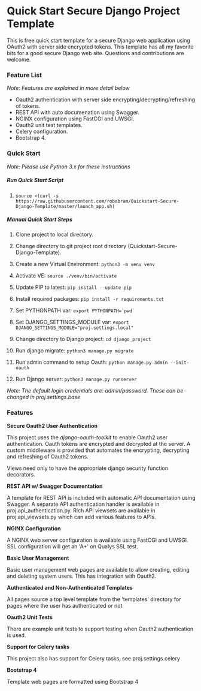 # Quick Start Secure Django Project Template

This is free quick start template for a secure Django web application using OAuth2 with server side encrypted tokens. 
This template has all my favorite bits for a good secure Django web site.  Questions and contributions are welcome.  

### Feature List

*Note: Features are explained in more detail below* 

* Oauth2 authentication with server side encrypting/decrypting/refreshing of tokens.
* REST API with auto documenation using Swagger.
* NGINX configuration using FastCGI and UWSGI.
* Oauth2 unit test templates.
* Celery configuration.
* Bootstrap 4.

### Quick Start

*Note: Please use Python 3.x for these instructions*

##### Run Quick Start Script

1. `source <(curl -s https://raw.githubusercontent.com/robabram/Quickstart-Secure-Django-Template/master/launch_app.sh)`

##### Manual Quick Start Steps

1. Clone project to local directory.

2. Change directory to git project root directory (Quickstart-Secure-Django-Template).

3. Create a new Virtual Environment: `python3 -m venv venv`

3. Activate VE: `source ./venv/bin/activate`

4. Update PIP to latest: `pip install --update pip`

5. Install required packages: `pip install -r requirements.txt` 

6. Set PYTHONPATH var: ``export PYTHONPATH=`pwd` ``

7. Set DJANGO_SETTINGS_MODULE var: ``export DJANGO_SETTINGS_MODULE="proj.settings.local"`` 

8. Change directory to Django project: `cd django_project`

9. Run django migrate: `python3 manage.py migrate`

10. Run admin command to setup Oauth: `python manage.py admin --init-oauth`

11. Run Django server: `python3 manage.py runserver`

*Note: The default login credentials are: admin/password. These can be changed in proj.settings.base*

### Features    

**Secure Oauth2 User Authentication**

This project uses the _django-oauth-toolkit_ to enable Oauth2 user authentication. Oauth tokens are 
encrypted and decrypted at the server. A custom middleware is provided that automates the encrypting, 
decrypting and refreshing of Oauth2 tokens.

Views need only to have the appropriate django security function decorators.  


**REST API w/ Swagger Documentation**

A template for REST API is included with automatic API documentation using Swagger. A separate API
authentication handler is available in proj.api_authentication.py. Rich API viewsets are available in 
proj.api_viewsets.py which can add various features to APIs.

**NGINX Configuration**

A NGINX web server configuration is available using FastCGI and UWSGI. SSL configuration will get an 'A+' on Qualys SSL test. 

**Basic User Management**

Basic user management web pages are available to allow creating, editing and deleting system users. This has integration with Oauth2.   

**Authenticated and Non-Authenticated Templates**

All pages source a top level template from the 'templates' directory for pages where the user has authenticated or not.

**Oauth2 Unit Tests**

There are example unit tests to support testing when Oauth2 authentication is used.

**Support for Celery tasks**

This project also has support for Celery tasks, see proj.settings.celery

**Bootstrap 4**

Template web pages are formatted using Bootstrap 4  
